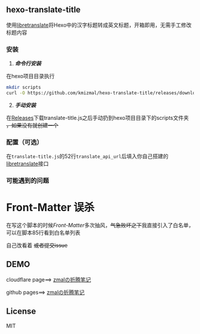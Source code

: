 ## hexo-translate-title

使用[libretranslate](https://github.com/LibreTranslate/LibreTranslate)将Hexo中的汉字标题转成英文标题，开箱即用，无需手工修改标题内容

### 安装
1. ***命令行安装***

在hexo项目目录执行
```bash
mkdir scripts
curl -O https://github.com/kmizmal/hexo-translate-title/releases/download/release/translate-title.js scripts/
```
2. ***手动安装***

在[Releases](https://github.com/kmizmal/hexo-translate-title/releases)下载translate-title.js之后手动扔到hexo项目目录下的scripts文件夹 ~~，如果没有就创建一个~~
### 配置（可选）

在`translate-title.js`的52行`translate_api_url`后填入你自己搭建的[libretranslate](https://github.com/LibreTranslate/LibreTranslate)接口

### 可能遇到的问题
# Front-Matter 误杀
在写这个脚本的时候*Front-Matter*多次抽风，~~气急败坏之下~~我直接引入了白名单，可以在脚本85行看到白名单列表

自己改看着 
~~或者提交issue~~



## DEMO
cloudflare page==> [zmalの折腾笔记](https://zmal.pages.dev/)

github pages==> [zmalの折腾笔记](https://kmizmal.github.io)
## License
MIT
